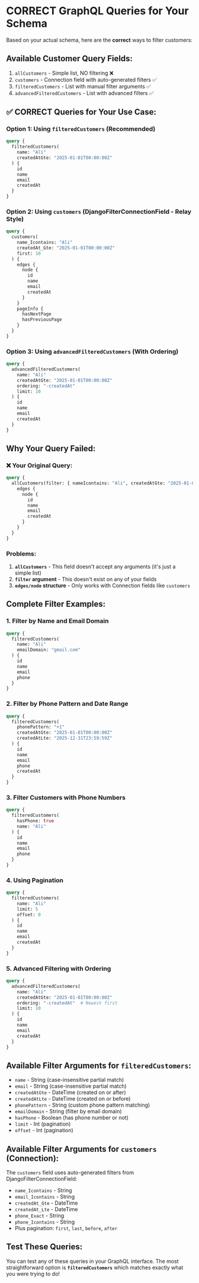 # CORRECT GraphQL Queries for Your Schema

Based on your actual schema, here are the **correct** ways to filter customers:

## Available Customer Query Fields:

1. `allCustomers` - Simple list, NO filtering ❌
2. `customers` - Connection field with auto-generated filters ✅  
3. `filteredCustomers` - List with manual filter arguments ✅
4. `advancedFilteredCustomers` - List with advanced filters ✅

## ✅ CORRECT Queries for Your Use Case:

### Option 1: Using `filteredCustomers` (Recommended)
```graphql
query {
  filteredCustomers(
    name: "Ali"
    createdAtGte: "2025-01-01T00:00:00Z"
  ) {
    id
    name
    email
    createdAt
  }
}
```

### Option 2: Using `customers` (DjangoFilterConnectionField - Relay Style)
```graphql
query {
  customers(
    name_Icontains: "Ali"
    createdAt_Gte: "2025-01-01T00:00:00Z"
    first: 10
  ) {
    edges {
      node {
        id
        name
        email
        createdAt
      }
    }
    pageInfo {
      hasNextPage
      hasPreviousPage
    }
  }
}
```

### Option 3: Using `advancedFilteredCustomers` (With Ordering)
```graphql
query {
  advancedFilteredCustomers(
    name: "Ali"
    createdAtGte: "2025-01-01T00:00:00Z"
    ordering: "-createdAt"
    limit: 10
  ) {
    id
    name
    email
    createdAt
  }
}
```

## Why Your Query Failed:

### ❌ Your Original Query:
```graphql
query {
  allCustomers(filter: { nameIcontains: "Ali", createdAtGte: "2025-01-01" }) {
    edges {
      node {
        id
        name
        email
        createdAt
      }
    }
  }
}
```

### Problems:
1. **`allCustomers`** - This field doesn't accept any arguments (it's just a simple list)
2. **`filter` argument** - This doesn't exist on any of your fields
3. **`edges/node` structure** - Only works with Connection fields like `customers`

## Complete Filter Examples:

### 1. Filter by Name and Email Domain
```graphql
query {
  filteredCustomers(
    name: "Ali"
    emailDomain: "gmail.com"
  ) {
    id
    name
    email
    phone
  }
}
```

### 2. Filter by Phone Pattern and Date Range
```graphql
query {
  filteredCustomers(
    phonePattern: "+1"
    createdAtGte: "2025-01-01T00:00:00Z"
    createdAtLte: "2025-12-31T23:59:59Z"
  ) {
    id
    name
    email
    phone
    createdAt
  }
}
```

### 3. Filter Customers with Phone Numbers
```graphql
query {
  filteredCustomers(
    hasPhone: true
    name: "Ali"
  ) {
    id
    name
    email
    phone
  }
}
```

### 4. Using Pagination
```graphql
query {
  filteredCustomers(
    name: "Ali"
    limit: 5
    offset: 0
  ) {
    id
    name
    email
    createdAt
  }
}
```

### 5. Advanced Filtering with Ordering
```graphql
query {
  advancedFilteredCustomers(
    name: "Ali"
    createdAtGte: "2025-01-01T00:00:00Z"
    ordering: "-createdAt"  # Newest first
    limit: 10
  ) {
    id
    name
    email
    createdAt
  }
}
```

## Available Filter Arguments for `filteredCustomers`:

- `name` - String (case-insensitive partial match)
- `email` - String (case-insensitive partial match)  
- `createdAtGte` - DateTime (created on or after)
- `createdAtLte` - DateTime (created on or before)
- `phonePattern` - String (custom phone pattern matching)
- `emailDomain` - String (filter by email domain)
- `hasPhone` - Boolean (has phone number or not)
- `limit` - Int (pagination)
- `offset` - Int (pagination)

## Available Filter Arguments for `customers` (Connection):

The `customers` field uses auto-generated filters from DjangoFilterConnectionField:
- `name_Icontains` - String
- `email_Icontains` - String
- `createdAt_Gte` - DateTime
- `createdAt_Lte` - DateTime
- `phone_Exact` - String
- `phone_Icontains` - String
- Plus pagination: `first`, `last`, `before`, `after`

## Test These Queries:

You can test any of these queries in your GraphQL interface. The most straightforward option is **`filteredCustomers`** which matches exactly what you were trying to do!
